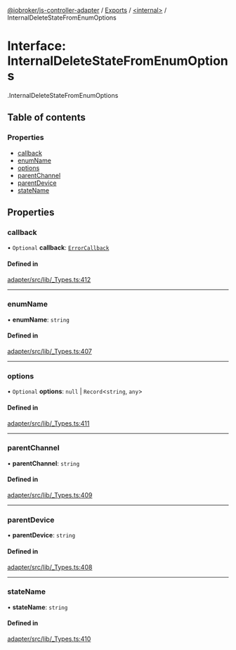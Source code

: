 [@iobroker/js-controller-adapter](../README.md) / [Exports](../modules.md) / [<internal\>](../modules/internal_.md) / InternalDeleteStateFromEnumOptions

# Interface: InternalDeleteStateFromEnumOptions

[<internal>](../modules/internal_.md).InternalDeleteStateFromEnumOptions

## Table of contents

### Properties

- [callback](internal_.InternalDeleteStateFromEnumOptions.md#callback)
- [enumName](internal_.InternalDeleteStateFromEnumOptions.md#enumname)
- [options](internal_.InternalDeleteStateFromEnumOptions.md#options)
- [parentChannel](internal_.InternalDeleteStateFromEnumOptions.md#parentchannel)
- [parentDevice](internal_.InternalDeleteStateFromEnumOptions.md#parentdevice)
- [stateName](internal_.InternalDeleteStateFromEnumOptions.md#statename)

## Properties

### callback

• `Optional` **callback**: [`ErrorCallback`](../modules/internal_.md#errorcallback)

#### Defined in

[adapter/src/lib/_Types.ts:412](https://github.com/ioBroker/ioBroker.js-controller/blob/e5825648/packages/adapter/src/lib/_Types.ts#L412)

___

### enumName

• **enumName**: `string`

#### Defined in

[adapter/src/lib/_Types.ts:407](https://github.com/ioBroker/ioBroker.js-controller/blob/e5825648/packages/adapter/src/lib/_Types.ts#L407)

___

### options

• `Optional` **options**: ``null`` \| `Record`<`string`, `any`\>

#### Defined in

[adapter/src/lib/_Types.ts:411](https://github.com/ioBroker/ioBroker.js-controller/blob/e5825648/packages/adapter/src/lib/_Types.ts#L411)

___

### parentChannel

• **parentChannel**: `string`

#### Defined in

[adapter/src/lib/_Types.ts:409](https://github.com/ioBroker/ioBroker.js-controller/blob/e5825648/packages/adapter/src/lib/_Types.ts#L409)

___

### parentDevice

• **parentDevice**: `string`

#### Defined in

[adapter/src/lib/_Types.ts:408](https://github.com/ioBroker/ioBroker.js-controller/blob/e5825648/packages/adapter/src/lib/_Types.ts#L408)

___

### stateName

• **stateName**: `string`

#### Defined in

[adapter/src/lib/_Types.ts:410](https://github.com/ioBroker/ioBroker.js-controller/blob/e5825648/packages/adapter/src/lib/_Types.ts#L410)
